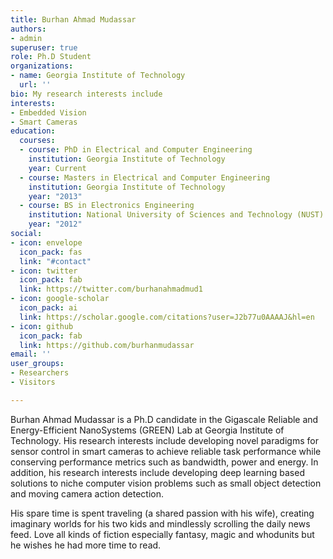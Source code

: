 ```yaml
---
title: Burhan Ahmad Mudassar
authors:
- admin
superuser: true
role: Ph.D Student
organizations:
- name: Georgia Institute of Technology
  url: ''
bio: My research interests include
interests:
- Embedded Vision
- Smart Cameras
education:
  courses:
  - course: PhD in Electrical and Computer Engineering
    institution: Georgia Institute of Technology
    year: Current
  - course: Masters in Electrical and Computer Engineering
    institution: Georgia Institute of Technology
    year: "2013"
  - course: BS in Electronics Engineering
    institution: National University of Sciences and Technology (NUST) Pakistan
    year: "2012"
social:
- icon: envelope
  icon_pack: fas
  link: "#contact"
- icon: twitter
  icon_pack: fab
  link: https://twitter.com/burhanahmadmud1
- icon: google-scholar
  icon_pack: ai
  link: https://scholar.google.com/citations?user=J2b77u0AAAAJ&hl=en
- icon: github
  icon_pack: fab
  link: https://github.com/burhanmudassar
email: ''
user_groups:
- Researchers
- Visitors

---
```

Burhan Ahmad Mudassar is a Ph.D candidate in the Gigascale Reliable and Energy-Efficient NanoSystems (GREEN) Lab at Georgia Institute of Technology. His research interests include  developing novel paradigms for sensor control in smart cameras to achieve reliable task performance while conserving performance metrics such as bandwidth, power and energy. In addition, his research interests include developing deep learning based solutions to niche computer vision problems such as small object detection and moving camera action detection.

His spare time is spent traveling (a shared passion with his wife), creating imaginary worlds for his two kids and mindlessly scrolling the daily news feed. Love all kinds of fiction especially fantasy, magic and whodunits but he wishes he had more time to read.